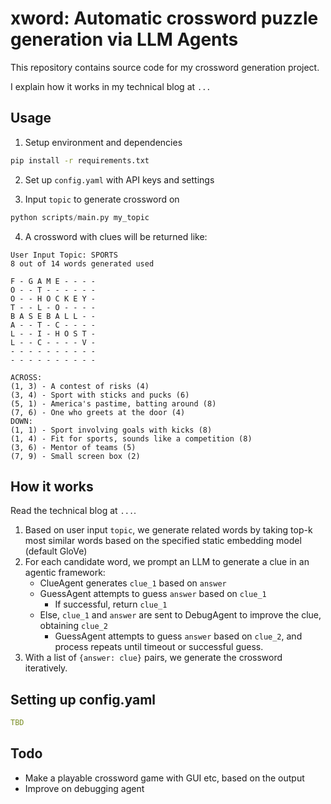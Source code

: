 # xword: Automatic crossword puzzle generation via LLM Agents

This repository contains source code for my crossword generation project.

I explain how it works in my technical blog at `...`

## Usage
1. Setup environment and dependencies
```bash
pip install -r requirements.txt
```

2. Set up `config.yaml` with API keys and settings

3. Input `topic` to generate crossword on
```python
python scripts/main.py my_topic
```

4. A crossword with clues will be returned like:
```text
User Input Topic: SPORTS
8 out of 14 words generated used

F - G A M E - - - - 
O - - T - - - - - - 
O - - H O C K E Y - 
T - - L - O - - - - 
B A S E B A L L - - 
A - - T - C - - - - 
L - - I - H O S T - 
L - - C - - - - V - 
- - - - - - - - - - 
- - - - - - - - - - 

ACROSS:
(1, 3) - A contest of risks (4)
(3, 4) - Sport with sticks and pucks (6)
(5, 1) - America's pastime, batting around (8)
(7, 6) - One who greets at the door (4)
DOWN:
(1, 1) - Sport involving goals with kicks (8)
(1, 4) - Fit for sports, sounds like a competition (8)
(3, 6) - Mentor of teams (5)
(7, 9) - Small screen box (2)
```

## How it works
Read the technical blog at `...`.
1. Based on user input `topic`, we generate related words by taking top-k most similar words based on the specified static embedding model (default GloVe)
2. For each candidate word, we prompt an LLM to generate a clue in an agentic framework:
    - ClueAgent generates `clue_1` based on `answer`
    - GuessAgent attempts to guess `answer` based on `clue_1`
        - If successful, return `clue_1`
    - Else, `clue_1` and `answer` are sent to DebugAgent to improve the clue, obtaining `clue_2`
        - GuessAgent attempts to guess `answer` based on `clue_2`, and process repeats until timeout or successful guess.
3. With a list of `{answer: clue}` pairs, we generate the crossword iteratively.    

## Setting up config.yaml
```yaml
TBD
```

## Todo
- Make a playable crossword game with GUI etc, based on the output
- Improve on debugging agent
